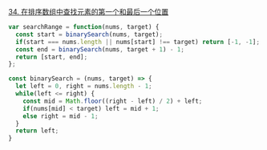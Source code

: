 [34. 在排序数组中查找元素的第一个和最后一个位置](https://leetcode.cn/problems/find-first-and-last-position-of-element-in-sorted-array/description/?envType=study-plan-v2&envId=top-100-liked)

```javascript
var searchRange = function(nums, target) {
  const start = binarySearch(nums, target);
  if(start === nums.length || nums[start] !== target) return [-1, -1];
  const end = binarySearch(nums, target + 1) - 1;
  return [start, end];
};

const binarySearch = (nums, target) => {
  let left = 0, right = nums.length - 1;
  while(left <= right) {
    const mid = Math.floor((right - left) / 2) + left;
    if(nums[mid] < target) left = mid + 1;
    else right = mid - 1;
  }
  return left;
} 
```